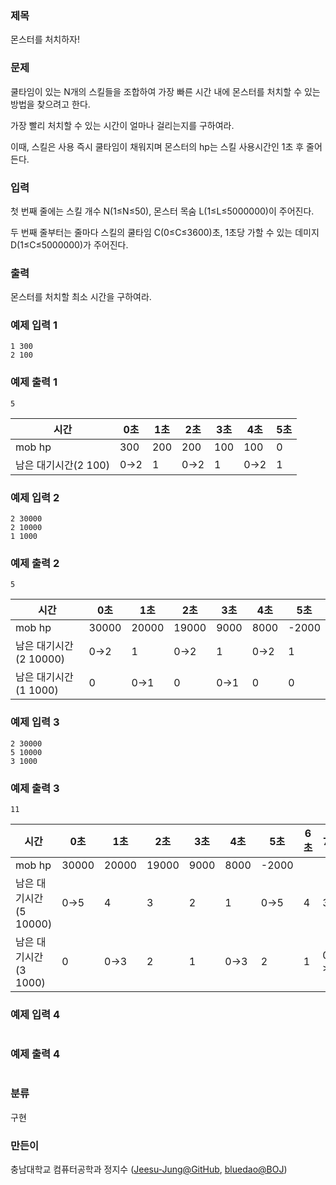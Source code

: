 ### 제목
몬스터를 처치하자!

### 문제
<p>쿨타임이 있는 N개의 스킬들을 조합하여 가장 빠른 시간 내에 몬스터를 처치할 수 있는 방법을 찾으려고 한다.</p>
<p>가장 빨리 처치할 수 있는 시간이 얼마나 걸리는지를 구하여라.</p>
<p>이때, 스킬은 사용 즉시 쿨타임이 채워지며 몬스터의 hp는 스킬 사용시간인 1초 후 줄어든다.</p>


### 입력
<p>첫 번째 줄에는 스킬 개수 N(1&le;N&le;50), 몬스터 목숨 L(1&le;L&le;5000000)이 주어진다.</p>
<p>두 번째 줄부터는 줄마다 스킬의 쿨타임 C(0&le;C&le;3600)초, 1초당 가할 수 있는 데미지 D(1&le;C&le;5000000)가 주어진다.</p>


### 출력
<p>몬스터를 처치할 최소 시간을 구하여라.</p>

### 예제 입력 1
```
1 300
2 100

```

### 예제 출력 1
```
5
```
|시간|0초|1초|2초|3초|4초|5초|
|------|---|---|---|---|---|---|
|mob hp|300|200|200|100|100|0|
|남은 대기시간(2 100)|0->2|1|0->2|1|0->2|1|

### 예제 입력 2
```
2 30000
2 10000
1 1000
```

### 예제 출력 2
```
5
```
|시간|0초|1초|2초|3초|4초|5초|
|------|---|---|---|---|---|---|
|mob hp|30000|20000|19000|9000|8000|-2000|
|남은 대기시간(2 10000)|0->2|1|0->2|1|0->2|1|
|남은 대기시간(1 1000)|0|0->1|0|0->1|0|0|

### 예제 입력 3
```
2 30000
5 10000
3 1000
```

### 예제 출력 3
```
11
```
|시간|0초|1초|2초|3초|4초|5초|6초|7초|8초|9초|10초|11초|
|------|---|---|---|---|---|---|---|---|---|---|---|---|
|mob hp|30000|20000|19000|9000|8000|-2000|
|남은 대기시간(5 10000)|0->5|4|3|2|1|0->5|4|3|2|1|0->5|4|
|남은 대기시간(3 1000)|0|0->3|2|1|0->3|2|1|0->3|2|1|0|0|

### 예제 입력 4
```

```

### 예제 출력 4
```

```

### 분류
구현

### 만든이
충남대학교 컴퓨터공학과 정지수 ([Jeesu-Jung@GitHub](https://github.com/Jeesu-Jung), [bluedao@BOJ](https://www.acmicpc.net/user/bluedao))